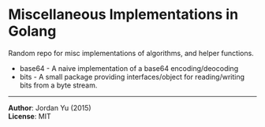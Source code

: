 # Miscellaneous Implementations in Golang
Random repo for misc implementations of algorithms, and helper functions.

* base64 - A naive implementation of a base64 encoding/deocoding 
* bits - A small package providing interfaces/object for reading/writing bits 
from a byte stream.

--- 
**Author**: Jordan Yu (2015)   
**License**: MIT  
